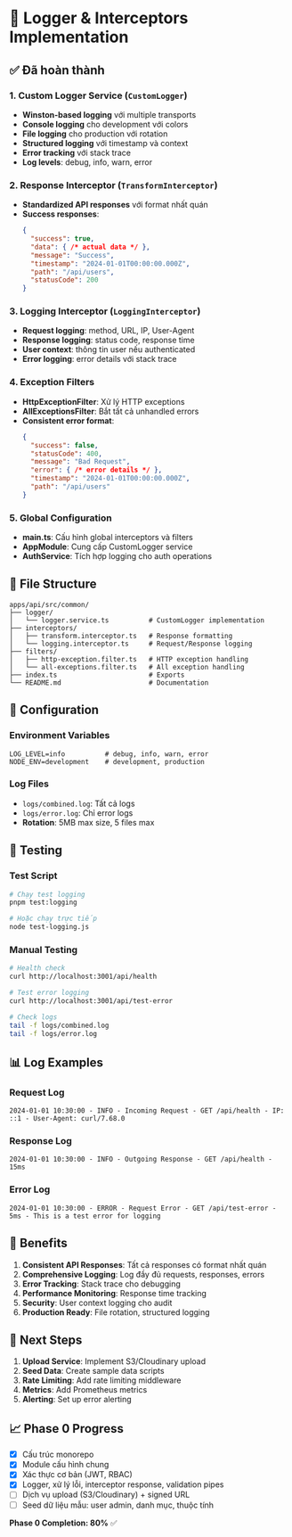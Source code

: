 # 🚀 Logger & Interceptors Implementation

## ✅ Đã hoàn thành

### 1. Custom Logger Service (`CustomLogger`)
- **Winston-based logging** với multiple transports
- **Console logging** cho development với colors
- **File logging** cho production với rotation
- **Structured logging** với timestamp và context
- **Error tracking** với stack trace
- **Log levels**: debug, info, warn, error

### 2. Response Interceptor (`TransformInterceptor`)
- **Standardized API responses** với format nhất quán
- **Success responses**:
  ```json
  {
    "success": true,
    "data": { /* actual data */ },
    "message": "Success",
    "timestamp": "2024-01-01T00:00:00.000Z",
    "path": "/api/users",
    "statusCode": 200
  }
  ```

### 3. Logging Interceptor (`LoggingInterceptor`)
- **Request logging**: method, URL, IP, User-Agent
- **Response logging**: status code, response time
- **User context**: thông tin user nếu authenticated
- **Error logging**: error details với stack trace

### 4. Exception Filters
- **HttpExceptionFilter**: Xử lý HTTP exceptions
- **AllExceptionsFilter**: Bắt tất cả unhandled errors
- **Consistent error format**:
  ```json
  {
    "success": false,
    "statusCode": 400,
    "message": "Bad Request",
    "error": { /* error details */ },
    "timestamp": "2024-01-01T00:00:00.000Z",
    "path": "/api/users"
  }
  ```

### 5. Global Configuration
- **main.ts**: Cấu hình global interceptors và filters
- **AppModule**: Cung cấp CustomLogger service
- **AuthService**: Tích hợp logging cho auth operations

## 📁 File Structure

```
apps/api/src/common/
├── logger/
│   └── logger.service.ts          # CustomLogger implementation
├── interceptors/
│   ├── transform.interceptor.ts   # Response formatting
│   └── logging.interceptor.ts     # Request/Response logging
├── filters/
│   ├── http-exception.filter.ts   # HTTP exception handling
│   └── all-exceptions.filter.ts   # All exception handling
├── index.ts                       # Exports
└── README.md                      # Documentation
```

## 🔧 Configuration

### Environment Variables
```env
LOG_LEVEL=info          # debug, info, warn, error
NODE_ENV=development    # development, production
```

### Log Files
- `logs/combined.log`: Tất cả logs
- `logs/error.log`: Chỉ error logs
- **Rotation**: 5MB max size, 5 files max

## 🧪 Testing

### Test Script
```bash
# Chạy test logging
pnpm test:logging

# Hoặc chạy trực tiếp
node test-logging.js
```

### Manual Testing
```bash
# Health check
curl http://localhost:3001/api/health

# Test error logging
curl http://localhost:3001/api/test-error

# Check logs
tail -f logs/combined.log
tail -f logs/error.log
```

## 📊 Log Examples

### Request Log
```
2024-01-01 10:30:00 - INFO - Incoming Request - GET /api/health - IP: ::1 - User-Agent: curl/7.68.0
```

### Response Log
```
2024-01-01 10:30:00 - INFO - Outgoing Response - GET /api/health - 15ms
```

### Error Log
```
2024-01-01 10:30:00 - ERROR - Request Error - GET /api/test-error - 5ms - This is a test error for logging
```

## 🎯 Benefits

1. **Consistent API Responses**: Tất cả responses có format nhất quán
2. **Comprehensive Logging**: Log đầy đủ requests, responses, errors
3. **Error Tracking**: Stack trace cho debugging
4. **Performance Monitoring**: Response time tracking
5. **Security**: User context logging cho audit
6. **Production Ready**: File rotation, structured logging

## 🚀 Next Steps

1. **Upload Service**: Implement S3/Cloudinary upload
2. **Seed Data**: Create sample data scripts
3. **Rate Limiting**: Add rate limiting middleware
4. **Metrics**: Add Prometheus metrics
5. **Alerting**: Set up error alerting

## 📈 Phase 0 Progress

- [x] Cấu trúc monorepo
- [x] Module cấu hình chung
- [x] Xác thực cơ bản (JWT, RBAC)
- [x] Logger, xử lý lỗi, interceptor response, validation pipes
- [ ] Dịch vụ upload (S3/Cloudinary) + signed URL
- [ ] Seed dữ liệu mẫu: user admin, danh mục, thuộc tính

**Phase 0 Completion: 80%** ✅ 